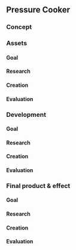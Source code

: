 ## Pressure Cooker

### Concept
### Assets
#### Goal
#### Research
#### Creation
#### Evaluation

### Development
#### Goal
#### Research
#### Creation
#### Evaluation

### Final product & effect
#### Goal
#### Research
#### Creation
#### Evaluation
